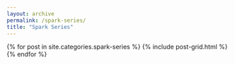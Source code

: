 ```yaml
---
layout: archive
permalink: /spark-series/
title: "Spark Series"
---
```


<div class="tiles">
{% for post in site.categories.spark-series %}
	{% include post-grid.html %}
{% endfor %}
</div><!-- /.tiles -->
